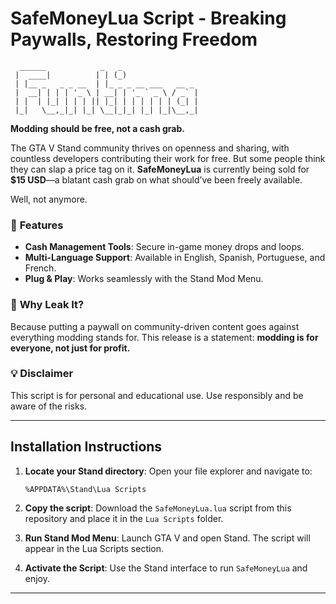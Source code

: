 

# SafeMoneyLua Script - **Breaking Paywalls, Restoring Freedom**

```
  ______            _   _                 
 |  ____|          | | (_)                
 | |__ _   _ _ __  | |_ _ _ __ ___   __ _ 
 |  __| | | | '_ \ | __| | '_ ` _ \ / _` |
 | |  | |_| | | | || |_| | | | | | | (_| |
 |_|   \__,_|_| |_| \__|_|_| |_| |_|\__,_|
```

**Modding should be free, not a cash grab.**

The GTA V Stand community thrives on openness and sharing, with countless developers contributing their work for free. But some people think they can slap a price tag on it. **SafeMoneyLua** is currently being sold for **$15 USD**—a blatant cash grab on what should’ve been freely available.

Well, not anymore.

### 🎯 **Features**
- **Cash Management Tools**: Secure in-game money drops and loops.
- **Multi-Language Support**: Available in English, Spanish, Portuguese, and French.
- **Plug & Play**: Works seamlessly with the Stand Mod Menu.

### 🚨 **Why Leak It?**
Because putting a paywall on community-driven content goes against everything modding stands for. This release is a statement: **modding is for everyone, not just for profit.**

### 💡 **Disclaimer**
This script is for personal and educational use. Use responsibly and be aware of the risks.

---

## **Installation Instructions**

1. **Locate your Stand directory**:
   Open your file explorer and navigate to:
   ```
   %APPDATA%\Stand\Lua Scripts
   ```

2. **Copy the script**:
   Download the `SafeMoneyLua.lua` script from this repository and place it in the `Lua Scripts` folder.

3. **Run Stand Mod Menu**:
   Launch GTA V and open Stand. The script will appear in the Lua Scripts section.

4. **Activate the Script**:
   Use the Stand interface to run `SafeMoneyLua` and enjoy.

---
